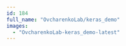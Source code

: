 ```yaml
---
id: 184
full_name: "OvcharenkoLab/keras_demo"
images: 
  - "OvcharenkoLab-keras_demo-latest"
---
```

